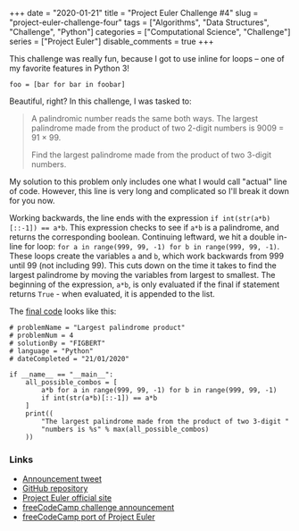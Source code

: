 +++ 
date = "2020-01-21"
title = "Project Euler Challenge #4"
slug = "project-euler-challenge-four" 
tags = ["Algorithms", "Data Structures", "Challenge", "Python"]
categories = ["Computational Science", "Challenge"]
series = ["Project Euler"]
disable_comments = true
+++

This challenge was really fun, because I got to use inline for loops – one of my favorite features in Python 3!
```python3
foo = [bar for bar in foobar]
```
Beautiful, right? In this challenge, I was tasked to:

> A palindromic number reads the same both ways. The largest palindrome made from the product of two 2-digit numbers is
> 9009 = 91 × 99.
>
> Find the largest palindrome made from the product of two 3-digit numbers.

My solution to this problem only includes one what I would call "actual" line of code. However, this line is very long 
and complicated so I'll break it down for you now.

Working backwards, the line ends with the expression `if int(str(a*b)[::-1]) == a*b`. This expression checks to see if 
`a*b` is a palindrome, and returns the corresponding boolean. Continuing leftward, we hit a double in-line for loop: 
`for a in range(999, 99, -1) for b in range(999, 99, -1)`. These loops create the variables `a` and `b`, which work 
backwards from 999 until 99 (not including 99). This cuts down on the time it takes to find the largest palindrome by 
moving the variables from largest to smallest. The beginning of the expression, `a*b`, is only evaluated if the final 
if statement returns `True` - when evaluated, it is appended to the list.

The [final code][code] looks like this:
```python3
# problemName = "Largest palindrome product"
# problemNum = 4
# solutionBy = "FIGBERT"
# language = "Python"
# dateCompleted = "21/01/2020"

if __name__ == "__main__":
    all_possible_combos = [
        a*b for a in range(999, 99, -1) for b in range(999, 99, -1) 
        if int(str(a*b)[::-1]) == a*b
    ]
    print((
        "The largest palindrome made from the product of two 3-digit "
        "numbers is %s" % max(all_possible_combos)
    ))
```

### Links
* [Announcement tweet][1]
* [GitHub repository][2]
* [Project Euler official site][3]
* [freeCodeCamp challenge announcement][4]
* [freeCodeCamp port of Project Euler][5]

[code]: https://github.com/therealFIGBERT/ProjectEuler100/blob/master/problem004.py
[1]: https://twitter.com/therealFIGBERT/status/1219155513855733761
[2]: https://github.com/therealFIGBERT/ProjectEuler100
[3]: https://projecteuler.net/
[4]: https://www.freecodecamp.org/news/projecteuler100-coding-challenge-competitive-programming/
[5]: https://www.freecodecamp.org/learn/coding-interview-prep/project-euler/